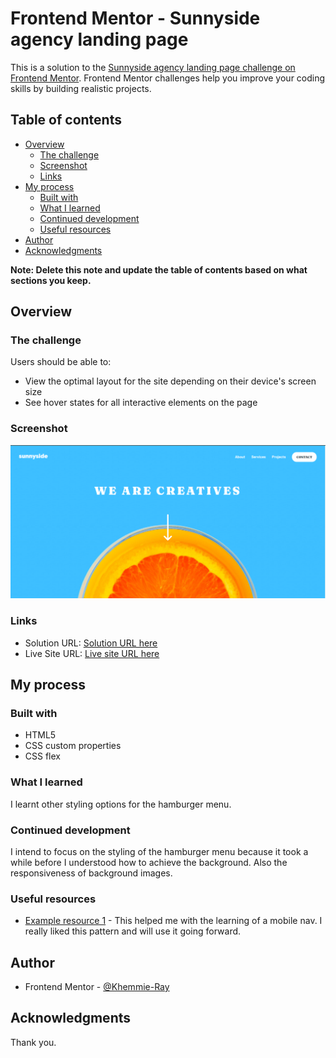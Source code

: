 # Frontend Mentor - Sunnyside agency landing page

This is a solution to the [Sunnyside agency landing page challenge on Frontend Mentor](https://www.frontendmentor.io/challenges/sunnyside-agency-landing-page-7yVs3B6ef). Frontend Mentor challenges help you improve your coding skills by building realistic projects.

## Table of contents

- [Overview](#overview)
  - [The challenge](#the-challenge)
  - [Screenshot](#screenshot)
  - [Links](#links)
- [My process](#my-process)
  - [Built with](#built-with)
  - [What I learned](#what-i-learned)
  - [Continued development](#continued-development)
  - [Useful resources](#useful-resources)
- [Author](#author)
- [Acknowledgments](#acknowledgments)

**Note: Delete this note and update the table of contents based on what sections you keep.**

## Overview

### The challenge

Users should be able to:

- View the optimal layout for the site depending on their device's screen size
- See hover states for all interactive elements on the page

### Screenshot

![Screenshot](./images/Screenshot.png)

### Links

- Solution URL: [Solution URL here](https://github.com/Khemmie-Ray/Sunnyside-agency-landing-page.git)
- Live Site URL: [Live site URL here](https://khemmie-ray.github.io/Sunnyside-agency-landing-page/)

## My process

### Built with

- HTML5 
- CSS custom properties
- CSS flex

### What I learned
I learnt other styling options for the hamburger menu.

### Continued development

I intend to focus on the styling of the hamburger menu because it took a while before I understood how to achieve the background. Also the responsiveness of background images.

### Useful resources

- [Example resource 1](https://www.w3school.com) - This helped me with the learning of a mobile nav. I really liked this pattern and will use it going forward.

## Author

- Frontend Mentor - [@Khemmie-Ray](https://www.frontendmentor.io/profile/Khemmie-Ray)

## Acknowledgments

Thank you.


